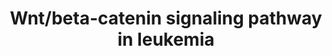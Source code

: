 ---
annotations:
- type: Disease Ontology
  value: leukemia
- type: Pathway Ontology
  value: altered Wnt signaling pathway
authors:
- AAR&Co
- Lindarieswijk
- Khanspers
- Mick Eikelhof
- AMTan
- MaintBot
- Eweitz
description: The Wnt/Beta-catenin pathway mediates the transcription of proteins important
  for maintenance and growth of hematopoietic stem cells. The inhibition of Wnt leads
  to protein degradation through Beta-Catenin activation by the Axin/APC/CK1/GSK3B
  protein complex. This pathway is based on figure 5 from Misaghian et al.  Proteins
  on this pathway have targeted assays available via the [https://assays.cancer.gov/available_assays?wp_id=WP3658
  CPTAC Assay Portal]
last-edited: 2021-05-09
organisms:
- Homo sapiens
redirect_from:
- /index.php/Pathway:WP3658
- /instance/WP3658
schema-jsonld:
- '@context': https://schema.org/
  '@id': https://wikipathways.github.io/pathways/WP3658.html
  '@type': Dataset
  creator:
    '@type': Organization
    name: WikiPathways
  description: The Wnt/Beta-catenin pathway mediates the transcription of proteins
    important for maintenance and growth of hematopoietic stem cells. The inhibition
    of Wnt leads to protein degradation through Beta-Catenin activation by the Axin/APC/CK1/GSK3B
    protein complex. This pathway is based on figure 5 from Misaghian et al.  Proteins
    on this pathway have targeted assays available via the [https://assays.cancer.gov/available_assays?wp_id=WP3658
    CPTAC Assay Portal]
  keywords:
  - PML
  - c-MYC
  - cyclin-D1
  - APC
  - TCF
  - RUNX1T1
  - AML1
  - LRP5
  - Phosphate
  - WIF1
  - GSK3B
  - RARA
  - CK1
  - Frizzled
  - LRP6
  - BCL9
  - PLZF
  - LEF
  - AXIN
  - PYGO
  - DKK
  - SALL4
  - FLT3
  - PPARD
  - WNT
  - Catenin beta-1
  - AKT
  - Junction plakoglobin
  license: CC0
  name: Wnt/beta-catenin signaling pathway in leukemia
seo: CreativeWork
title: Wnt/beta-catenin signaling pathway in leukemia
wpid: WP3658
---